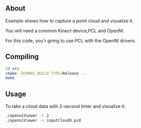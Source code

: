 About
-----------------------------------
Example shows how to capture a point cloud and visualize it.

You will need a common Kinect device,PCL and OpenNI.

For this code, you'r going to use PCL with the OpenNI drivers.


Compiling
-----------------------------------

```sh
cd src
cmake -DCMAKE_BUILD_TYPE=Release ..
make
```

Usage
-----------------------------------

To take a cloud data with 2-second timer and visualize it:
```sh
./openniViewer -t 2
./openniViewer -v inputCloud0.pcd
```
